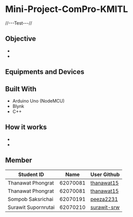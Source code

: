 # Mini-Project-ComPro-KMITL
//---Test---//
## Objective
*
*

## Equipments and Devices

## Built With
* Arduino Uno (NodeMCU)
* Blynk
* C++

## How it works
*
*

## Member
|Student ID|Name|User Github|
|--|--|--|
|Thanawat Phongrat|62070081|[thanawat15](https://github.com/thanawat15)|
|Thanawat Phongrat|62070081|[thanawat15](https://github.com/thanawat15)|
|Sompob Saksrichai|62070191|[peeza2231](https://github.com/peeza2231)|
|Surawit Supornrutai|62070210|[surawit-srw](https://github.com/surawit-srw)|
